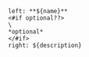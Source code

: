 ```columns {left: {portion: 3, align: "right"}, border: true}
left: **${name}**
<#if optional??>
\
*optional*
</#if>
right: ${description}
```
